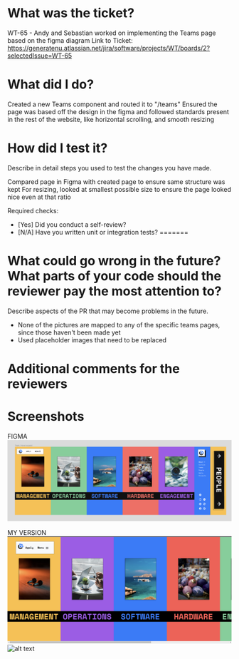 
 # What was the ticket?
 WT-65 - Andy and Sebastian worked on implementing the Teams page based on the figma diagram
 Link to Ticket: https://generatenu.atlassian.net/jira/software/projects/WT/boards/2?selectedIssue=WT-65
 
 # What did I do?
 
Created a new Teams component and routed it to "/teams"
Ensured the page was based off the design in the figma and followed standards
present in the rest of the website, like horizontal scrolling, and smooth resizing
 
 # How did I test it?
 
Describe in detail steps you used to test the changes you have made.

Compared page in Figma with created page to ensure same structure was kept
For resizing, looked at smallest possible size to ensure the page looked nice even at that ratio
 
 Required checks:
 
 - [Yes] Did you conduct a self-review?
 - [N/A] Have you written unit or integration tests?
=======

 # What could go wrong in the future? What parts of your code should the reviewer pay the most attention to?
 
 Describe aspects of the PR that may become problems in the future.
 - None of the pictures are mapped to any of the specific teams pages, since those haven't been made yet
 - Used placeholder images that need to be replaced
 
 # Additional comments for the reviewers
 
 # Screenshots
 FIGMA
 ![alt text](public/images/PRImages/FigmaScreenshot.png?raw=true "FIGMA") 

 MY VERSION
 ![alt text](public/images/PRImages/TeamsScreenshot1.png?raw=true "SS 1")
 ![alt text](public/images/PRImages/TeamsScreenshot2.png.png?raw=true "SS 2")
